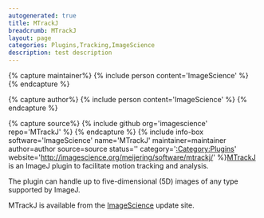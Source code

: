 ```yaml
---
autogenerated: true
title: MTrackJ
breadcrumb: MTrackJ
layout: page
categories: Plugins,Tracking,ImageScience
description: test description
---
```



{% capture maintainer%}
{% include person content='ImageScience' %}
{% endcapture %}

{% capture author%}
{% include person content='ImageScience' %}
{% endcapture %}

{% capture source%}
{% include github org='imagescience' repo='MTrackJ' %}
{% endcapture %}
{% include info-box software='ImageScience' name='MTrackJ' maintainer=maintainer author=author source=source status='' category='[:Category:Plugins](Category_Plugins)' website='http://imagescience.org/meijering/software/mtrackj/' %}[MTrackJ](http://www.imagescience.org/meijering/software/mtrackj/) is an ImageJ plugin to facilitate motion tracking and analysis.

The plugin can handle up to five-dimensional (5D) images of any type supported by ImageJ.

MTrackJ is available from the [ImageScience](ImageScience) update site.

  
